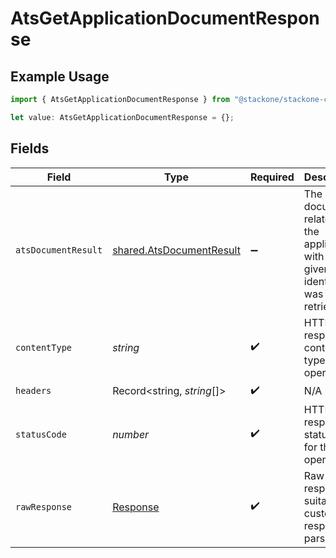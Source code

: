 # AtsGetApplicationDocumentResponse

## Example Usage

```typescript
import { AtsGetApplicationDocumentResponse } from "@stackone/stackone-client-ts/sdk/models/operations";

let value: AtsGetApplicationDocumentResponse = {};
```

## Fields

| Field                                                                             | Type                                                                              | Required                                                                          | Description                                                                       |
| --------------------------------------------------------------------------------- | --------------------------------------------------------------------------------- | --------------------------------------------------------------------------------- | --------------------------------------------------------------------------------- |
| `atsDocumentResult`                                                               | [shared.AtsDocumentResult](../../../sdk/models/shared/atsdocumentresult.md)       | :heavy_minus_sign:                                                                | The document related to the application with the given identifiers was retrieved. |
| `contentType`                                                                     | *string*                                                                          | :heavy_check_mark:                                                                | HTTP response content type for this operation                                     |
| `headers`                                                                         | Record<string, *string*[]>                                                        | :heavy_check_mark:                                                                | N/A                                                                               |
| `statusCode`                                                                      | *number*                                                                          | :heavy_check_mark:                                                                | HTTP response status code for this operation                                      |
| `rawResponse`                                                                     | [Response](https://developer.mozilla.org/en-US/docs/Web/API/Response)             | :heavy_check_mark:                                                                | Raw HTTP response; suitable for custom response parsing                           |